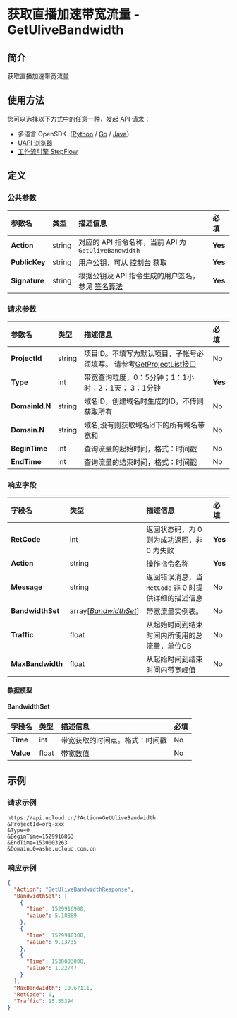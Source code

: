# 获取直播加速带宽流量 - GetUliveBandwidth

## 简介

获取直播加速带宽流量





## 使用方法

您可以选择以下方式中的任意一种，发起 API 请求：
- 多语言 OpenSDK（[Python](https://github.com/ucloud/ucloud-sdk-python3) / [Go](https://github.com/ucloud/ucloud-sdk-go) / [Java](https://github.com/ucloud/ucloud-sdk-java)）
- [UAPI 浏览器](https://console.ucloud.cn/uapi/detail?id=GetUliveBandwidth)
- [工作流引擎 StepFlow](https://console.ucloud.cn/stepflow/manage/)

## 定义

### 公共参数

| 参数名 | 类型 | 描述信息 | 必填 |
|:---|:---|:---|:---|
| **Action**     | string  | 对应的 API 指令名称，当前 API 为 `GetUliveBandwidth`                        | **Yes** |
| **PublicKey**  | string  | 用户公钥，可从 [控制台](https://console.ucloud.cn/uapi/apikey) 获取                                             | **Yes** |
| **Signature**  | string  | 根据公钥及 API 指令生成的用户签名，参见 [签名算法](api/summary/signature.md)  | **Yes** |

### 请求参数

| 参数名 | 类型 | 描述信息 | 必填 |
|:---|:---|:---|:---|
| **ProjectId** | string | 项目ID。不填写为默认项目，子帐号必须填写。 请参考[GetProjectList接口](api/summary/get_project_list) |No|
| **Type** | int | 带宽查询粒度，0：5分钟；1：1小时；2：1天；	 3：1分钟 |**Yes**|
| **DomainId.N** | string | 域名ID，创建域名时生成的ID，不传则获取所有 |No|
| **Domain.N** | string | 域名,没有则获取域名id下的所有域名带宽和 |No|
| **BeginTime** | int | 查询流量的起始时间，格式：时间戳 |No|
| **EndTime** | int | 查询流量的结束时间，格式：时间戳 |No|

### 响应字段

| 字段名 | 类型 | 描述信息 | 必填 |
|:---|:---|:---|:---|
| **RetCode** | int | 返回状态码，为 0 则为成功返回，非 0 为失败 |**Yes**|
| **Action** | string | 操作指令名称 |**Yes**|
| **Message** | string | 返回错误消息，当 `RetCode` 非 0 时提供详细的描述信息 |No|
| **BandwidthSet** | array[[*BandwidthSet*](#BandwidthSet)] | 带宽流量实例表。 |No|
| **Traffic** | float | 从起始时间到结束时间内所使用的总流量，单位GB |No|
| **MaxBandwidth** | float | 从起始时间到结束时间内带宽峰值 |No|

#### 数据模型


#### BandwidthSet

| 字段名 | 类型 | 描述信息 | 必填 |
|:---|:---|:---|:---|
| **Time** | int | 带宽获取的时间点。格式：时间戳 |No|
| **Value** | float | 带宽数值 |No|

## 示例

### 请求示例
    
```
https://api.ucloud.cn/?Action=GetUliveBandwidth
&ProjectId=org-xxx
&Type=0
&BeginTime=1529916863
&EndTime=1530003263
&Domain.0=ashe.ucloud.com.cn
```

### 响应示例
    
```json
{
  "Action": "GetUliveBandwidthResponse",
  "BandwidthSet": [
    {
      "Time": 1529916900,
      "Value": 5.18889
    },
    {
      "Time": 1529940300,
      "Value": 9.13735
    },
    {
      "Time": 1530003000,
      "Value": 1.22747
    }
  ],
  "MaxBandwidth": 10.67111,
  "RetCode": 0,
  "Traffic": 15.55394
}
```





